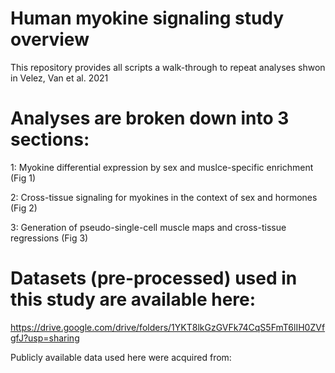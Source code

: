 # Human myokine signaling study overview
This repository provides all scripts a walk-through to repeat analyses shwon in Velez, Van et al. 2021

# Analyses are broken down into 3 sections:
1: Myokine differential expression by sex and muslce-specific enrichment (Fig 1)

2: Cross-tissue signaling for myokines in the context of sex and hormones (Fig 2)

3: Generation of pseudo-single-cell muscle maps and cross-tissue regressions (Fig 3)

# Datasets (pre-processed) used in this study are available here:
https://drive.google.com/drive/folders/1YKT8lkGzGVFk74CqS5FmT6lIH0ZVfgfJ?usp=sharing

Publicly available data used here were acquired from:

